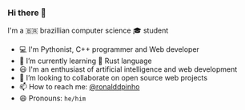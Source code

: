 ### Hi there 👋

<!--
**pinho/pinho** is a ✨ _special_ ✨ repository because its `README.md` (this file) appears on your GitHub profile.

Here are some ideas to get you started:

- 🔭 I’m currently working on ...
- 🌱 I’m currently learning ...
- 👯 I’m looking to collaborate on ...
- 🤔 I’m looking for help with ...
- 💬 Ask me about ...
- 📫 How to reach me: ...
- 😄 Pronouns: ...
- ⚡ Fun fact: ...
-->

I'm a :brazil: brazillian computer science :mortar_board: student

- :computer: I'm Pythonist, C++ programmer and Web developer
- 🌱 I’m currently learning :crab: Rust language
- :smiley: I'm an enthusiast of artificial intelligence and web development
- 👯 I’m looking to collaborate on open source web projects
- 📫 How to reach me: [@ronalddpinho](https://twitter.com/ronalddpinho) 
- 😄 Pronouns: `he/him`
